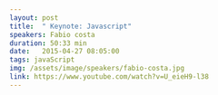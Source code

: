 ```yaml
---
layout: post
title:  " Keynote: Javascript"
speakers: Fabio costa
duration: 50:33 min
date:   2015-04-27 08:05:00
tags: javaScript
img: /assets/image/speakers/fabio-costa.jpg
link: https://www.youtube.com/watch?v=U_eieH9-l38
---
```

